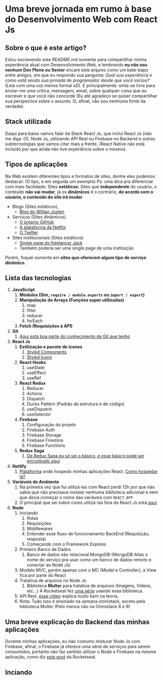 #  Uma breve jornada em rumo à base do Desenvolvimento Web com React Js

## Sobre o que é este artigo?
Estou escrevendo este README.md somente para compartilhar minha experiência atual com Desenvolvimento Web, e lembrando **eu não sou nenhum Dev Pleno ou Senior** encare este arquivo como um bate-bapo entre amigos, em que eu respondo sua pergunta: *Qual sua experiência e como está sendo sua jornada de programador desde que você iniciou?* (Leia com uma voz menos formal xD). E principalmente: sinta-se livre para enviar-me uma crítica, mensagem, email, sobre qualquer coisa que eu escrever e que você não concorde (Eu até agradeço se quiser compartilhar sua perspectiva sobre o assunto :D, afinal, não sou nenhuma fonte da verdade).

## Stack utilizada
Daqui para baixo vamos falar da Stack React Js, que inclui React Js (não me diga :O), Node Js, utilizando API Rest ou Firebase no Backend e outras subtecnologias que vamos citar mais a frente. (React Native não está incluido por que ainda não tive experiência sobre o mesmo).

## Tipos de aplicações
Na Web existem diferentes tipos e formatos de sites, dentre eles podemos destacar: (O tipo, e em seguida um exemplo) Ps: uma dica pra diferenciar com mais facilidade: Sites **estáticos**: Sites que **independente** do usuário, o conteúdo **não vai mudar**, já os **dinâmicos** é o contrário, **de acordo com o usuário, o conteúdo do site irá mudar**
- Blogs (Sites estáticos),
	- [Blog do Willian Justen](https://willianjusten.com.br/ "Blog do Willian Justen")
- Serviços (Sites dinâmicos)
	- [O próprio GitHub](http://github.com "O próprio GitHub")
	- [A plataforma da Netflix](https://www.netflix.com/br/ "A plataforma da Netflix")
	- [O Twitter](http://twitter.com "O Twitter")
- Sites institucionais (Sites estáticos)
	- [Single page do freelancer Jack](https://jacekjeznach.com/ "Single page do freelancer Jack")
	- Também poderia ser uma single page de uma instituição

Porém, foquei somente em **sites que oferecem algum tipo de serviço dinâmico.**

## Lista das tecnologias
1. **JavaScript**
	1. **Módulos (Sim, `require / module.exports` ou `import / export`)**
	2. **Manipulação de Arrays (Funções super utilizadas)**
		1. map
		2. filter
		3. reducer
		4. forEach
	3. **Fetch (Requisições à API)**
2. **Git**
	1. [Aqui está boa parte do conhecimento de Git que tenho](https://www.youtube.com/watch?v=MW7hrQe6aYo "Todo o conhecimento de Git necessário")
1. **React Js**
	1. **Estilização e pacote de ícones**
		1. [Styled Components](https://www.styled-components.com/ "Styled Components")
		2. [Styled Icons](https://styled-icons.js.org/ "Styled Icons")
	1. **React Hooks**
		1. useState
		2. useEffect
		3. useRef
	2. **React Redux**
		1. Reducer
		2. Actions
		3. Dispatch
		4. Ducks Pattern (Padrão da estrutura e de código)
		5. useDispatch
		6. useSelector
	3. **Firebase**
		1. Configuração do projeto
		2. Firebase Auth
		3. Firebase Storage
		4. Firebase Firestore
		5. Firebase Functions
	4. **Redux Saga**
		1. [De Redux Saga eu só sei o básico, e esse básico pode ser encontrado aqui](https://www.youtube.com/watch?v=qU9DesjDJic "De Redux Saga eu só sei o básico, e esse básico pode ser encontrado aqui")
3. **Netlify**
	1. [Plataforma](http://netlify.com "Plataforma") onde hospedo minhas aplicações React. [Como hospedar lá?](https://www.freecodecamp.org/news/how-to-deploy-a-react-application-to-netlify-363b8a98a985/ "Como hospedar lá?")
4. **Variáveis de Ambiente**
	1. Na primeira vez que fui utilizá-las com React perdi 12h por que não sabia que não precisava instalar nenhuma biblioteca adicional e nem que devia começar o nome das variáveis com `REACT_APP`
	2. O principal que sei sobre como utilizá-las fora do React Js está [aqui](https://blog.rocketseat.com.br/variaveis-ambiente-nodejs/ "aqui")
3. **Node**
    1. Iniciando
        1. Rotas
        2. Requisições
        3. Middlewares
        4. Entender esse fluxo de funcionamento BackEnd (Requisição, resposta)
        4. Começando com o Framework Express
    2. Primeiro Banco de Dados
        1. Banco de dados não relacional MongoDB (MongoDB Atlas o nome do serviço pra usar como um banco de dados remoto e conectar ao Node Js)
    7. Modelo MVC, porém apenas com o MC (Model e Controller), a View fica por parte do React
    8. Tratativa de arquivos no Node Js
        1. Biblioteca **Multer** para tratativa de arquivos (Imagens, Vídeos, etc...) A Rocketseat fez [uma série](https://www.youtube.com/watch?v=MkkbUfcZUZM "uma série") usando essa biblioteca.
    6. API Rest, [esse vídeo](https://www.youtube.com/watch?v=MkkbUfcZUZM "esse vídeo") explica muito bem na teoria.
    7. Nota: Tudo isso é ensinado na semana omnistack, exceto pela biblioteca Multer (Pelo menos não na Omnistack 8 e 9)

## Uma breve explicação do Backend das minhas aplicações
Durante minhas aplicações, eu não costumo misturar Node Js com Firebase, afinal, o Firebase já oferece uma série de serviços para serem consumidos, portanto não faz sentido utilizar o Node e Firebase na mesma aplicação, como diz  [este post](https://blog.rocketseat.com.br/firebase/ "este post") da Rocketseat.

## Inciando


